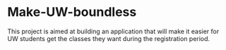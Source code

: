 # Make-UW-boundless
This project is aimed at building an application that will make it easier for UW students get the classes they want during the registration period. 
